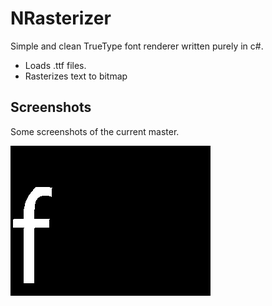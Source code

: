 NRasterizer
===========

Simple and clean TrueType font renderer written purely in c#.

 * Loads .ttf files.
 * Rasterizes text to bitmap

Screenshots
-----------
Some screenshots of the current master.

![Screenshot](screenshots/1.png "Screenshot 1") 
